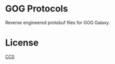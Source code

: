 # GOG Protocols

Reverse engineered protobuf files for GOG Galaxy.

# License

[CC0](https://creativecommons.org/publicdomain/zero/1.0/)
